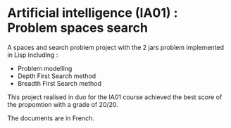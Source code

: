 # Artificial intelligence (IA01) : Problem spaces search
A spaces and search problem project with the 2 jars problem implemented in Lisp including : 
- Problem modelling
- Depth First Search method
- Breadth First Search method

This project realised in duo for the IA01 course achieved the best score of the propomtion with a grade of 20/20.

The documents are in French.
